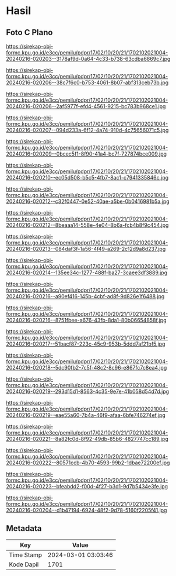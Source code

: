 # Hasil

## Foto C Plano

https://sirekap-obj-formc.kpu.go.id/e3cc/pemilu/pdpr/17/02/10/20/21/1702102021004-20240216-020203--3178af9d-0a64-4c33-b738-63cdba6869c7.jpg

https://sirekap-obj-formc.kpu.go.id/e3cc/pemilu/pdpr/17/02/10/20/21/1702102021004-20240216-020206--38c7f6c0-b753-4061-8b07-abf313ceb73b.jpg

https://sirekap-obj-formc.kpu.go.id/e3cc/pemilu/pdpr/17/02/10/20/21/1702102021004-20240216-020206--2af5977f-efd4-4561-9215-bc783b968ce1.jpg

https://sirekap-obj-formc.kpu.go.id/e3cc/pemilu/pdpr/17/02/10/20/21/1702102021004-20240216-020207--094d233a-6f12-4a74-910d-4c75656071c5.jpg

https://sirekap-obj-formc.kpu.go.id/e3cc/pemilu/pdpr/17/02/10/20/21/1702102021004-20240216-020209--0bcec5f1-8f90-41a4-bc7f-727874bce009.jpg

https://sirekap-obj-formc.kpu.go.id/e3cc/pemilu/pdpr/17/02/10/20/21/1702102021004-20240216-020210--ec05d508-b5c5-4fb7-8ac1-c7941335846c.jpg

https://sirekap-obj-formc.kpu.go.id/e3cc/pemilu/pdpr/17/02/10/20/21/1702102021004-20240216-020212--c32f0447-0e52-40ae-a5be-0b0416981b5a.jpg

https://sirekap-obj-formc.kpu.go.id/e3cc/pemilu/pdpr/17/02/10/20/21/1702102021004-20240216-020212--8beaaa14-558e-4e04-8b6a-fcb4b8f9c454.jpg

https://sirekap-obj-formc.kpu.go.id/e3cc/pemilu/pdpr/17/02/10/20/21/1702102021004-20240216-020213--084daf3f-1a56-4f49-a269-2c12d9a8d237.jpg

https://sirekap-obj-formc.kpu.go.id/e3cc/pemilu/pdpr/17/02/10/20/21/1702102021004-20240216-020214--135ee34c-1277-488f-ba27-3caee3df3889.jpg

https://sirekap-obj-formc.kpu.go.id/e3cc/pemilu/pdpr/17/02/10/20/21/1702102021004-20240216-020216--a90ef416-145b-4cbf-ad8f-9d826e1f6488.jpg

https://sirekap-obj-formc.kpu.go.id/e3cc/pemilu/pdpr/17/02/10/20/21/1702102021004-20240216-020216--8751fbee-a676-43fb-8da1-80b06654858f.jpg

https://sirekap-obj-formc.kpu.go.id/e3cc/pemilu/pdpr/17/02/10/20/21/1702102021004-20240216-020217--51bacf87-223c-45c9-953b-5ddd7af21bf5.jpg

https://sirekap-obj-formc.kpu.go.id/e3cc/pemilu/pdpr/17/02/10/20/21/1702102021004-20240216-020218--5dc90fb2-7c5f-48c2-8c96-e867fc7c8ea4.jpg

https://sirekap-obj-formc.kpu.go.id/e3cc/pemilu/pdpr/17/02/10/20/21/1702102021004-20240216-020219--293d15d1-8563-4c35-9e7e-41b058d54d7d.jpg

https://sirekap-obj-formc.kpu.go.id/e3cc/pemilu/pdpr/17/02/10/20/21/1702102021004-20240216-020219--eae55a60-7b4a-46f9-afaa-6bfe746274ef.jpg

https://sirekap-obj-formc.kpu.go.id/e3cc/pemilu/pdpr/17/02/10/20/21/1702102021004-20240216-020221--8a82fc0d-8f92-49db-85b6-4827747cc189.jpg

https://sirekap-obj-formc.kpu.go.id/e3cc/pemilu/pdpr/17/02/10/20/21/1702102021004-20240216-020222--80571ccb-4b70-4593-99b2-1dbae72200ef.jpg

https://sirekap-obj-formc.kpu.go.id/e3cc/pemilu/pdpr/17/02/10/20/21/1702102021004-20240216-020223--bfeabdd2-f00d-4f27-b3d1-9d7b5434e3fe.jpg

https://sirekap-obj-formc.kpu.go.id/e3cc/pemilu/pdpr/17/02/10/20/21/1702102021004-20240216-020204--d1b47194-6924-48f2-9d78-5160f2205f41.jpg


## Metadata

| Key        | Value               |
| ---------- | ------------------- |
| Time Stamp | 2024-03-01 03:03:46 |
| Kode Dapil | 1701                |



